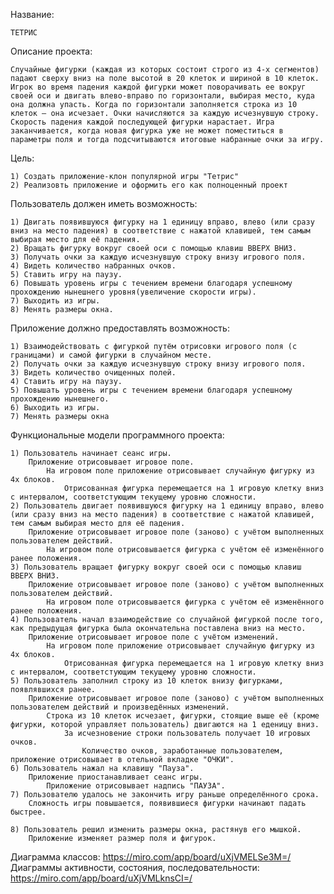 Название:

	ТЕТРИС


Описание проекта: 
	
	Cлучайные фигурки (каждая из которых состоит строго из 4-х сегментов) падают сверху вниз на поле высотой в 20 клеток и шириной в 10 клеток. Игрок во время падения каждой фигурки может поворачивать ее вокруг своей оси и двигать влево-вправо по горизонтали, выбирая место, куда она должна упасть. Когда по горизонтали заполняется строка из 10 клеток – она исчезает. Очки начисляются за каждую исчезнувшую строку. Скорость падения каждой последующей фигурки нарастает. Игра заканчивается, когда новая фигурка уже не может поместиться в параметры поля и тогда подсчитываются итоговые набранные очки за игру. 

Цель:	

	1) Создать приложение-клон популярной игры "Тетрис"
	2) Реализовть приложение и оформить его как полноценный проект
	

Пользователь должен иметь возможность:
	
	1) Двигать появившуюся фигурку на 1 единицу вправо, влево (или сразу вниз на место падения) в соответствие с нажатой клавишей, тем самым выбирая место для её падения.
	2) Вращать фигурку вокруг своей оси с помощью клавиш ВВЕРХ ВНИЗ.
	3) Получать очки за каждую исчезнувшую строку внизу игрового поля.
	4) Видеть количество набранных очков.
	5) Ставить игру на паузу.
	6) Повышать уровень игры с течением времени благодаря успешному прохождению нынешнего уровня(увеличение скорости игры).
	7) Выходить из игры.
	8) Менять размеры окна.
	
Приложение должно предоставлять возможность:

	1) Взаимодействовать с фигуркой путём отрисовки игрового поля (с границами) и самой фигурки в случайном месте.
	2) Получать очки за каждую исчезнувшую строку внизу игрового поля.
	3) Видеть количество очищенных полей.
	4) Ставить игру на паузу.
	5) Повышать уровень игры с течением времени благодаря успешному прохождению нынешнего.
	6) Выходить из игры. 
	7) Менять размеры окна

	

Функциональные модели программного проекта:

	1) Пользователь начинает сеанс игры.
		Приложение отрисовывает игровое поле.
			На игровом поле приложение отрисовывает случайную фигурку из 4х блоков.
				Отрисованная фигурка перемещается на 1 игровую клетку вниз с интервалом, соответстующим текущему уровню сложности.		
	2) Пользователь двигает появившуюся фигурку на 1 единицу вправо, влево (или сразу вниз на место падения) в соответствие с нажатой клавишей, тем самым выбирая место для её падения.
		Приложение отрисовывает игровое поле (заново) с учётом выполненных пользователем действий.
			На игровом поле отрисовывается фигурка с учётом её изменённого ранее положения.
	3) Пользователь вращает фигурку вокруг своей оси с помощью клавиш ВВЕРХ ВНИЗ.
		Приложение отрисовывает игровое поле (заново) с учётом выполненных пользователем действий.
			На игровом поле отрисовывается фигурка с учётом её изменённого ранее положения.
	4) Пользователь начал взаимодействие со случайной фигуркой после того, как предыдущая фигурка была окончательна поставлена вниз на место.
		Приложение отрисовывает игровое поле с учётом изменений.
			На игровом поле приложение отрисовывает случайную фигурку из 4х блоков.
				Отрисованная фигурка перемещается на 1 игровую клетку вниз с интервалом, соответстующим текущему уровню сложности. 						
	5) Пользователь заполнил строку из 10 клеток внизу фигурками, появлявшихся ранее.
		Приложение отрисовывает игровое поле (заново) с учётом выполненных пользователем действий и произведённых изменений.
			Строка из 10 клеток исчезает, фигурки, стоящие выше её (кроме фигурки, которой управляет пользователь) двигаются на 1 еденицу вниз.
				За исчезновение строки пользователь получает 10 игровых очков.
					Количество очков, заработанные пользователем, приложение отрисовывает в отельной вкладке "ОЧКИ".
	6) Пользователь нажал на клавишу "Пауза".
		Приложение приостанавливает сеанс игры.
			Приложение отрисовывает надпись "ПАУЗА".
	7) Пользователю удалось не закончить игру раньше определённого срока.
		Сложность игры повышается, появившиеся фигурки начинают падать быстрее.
		
	8) Пользователь решил изменить размеры окна, растянув его мышкой.
		Приложение изменяет размер поля и фигурок.		
		
		
		
		
		
		
Диаграмма классов: https://miro.com/app/board/uXjVMELSe3M=/	
Диаграммы активности, состояния, последовательности: https://miro.com/app/board/uXjVMLknsCI=/

	
		
						
		
			
